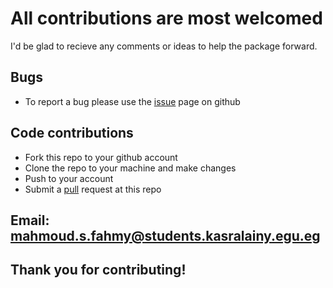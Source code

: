# All contributions are most welcomed

I'd be glad to recieve any comments or ideas to help the package forward.

## Bugs

* To report a bug please use the [issue](https://github.com/ropensci/colocr/issues) page on github

## Code contributions

* Fork this repo to your github account
* Clone the repo to your machine and make changes
* Push to your account
* Submit a [pull](https://github.com/ropensci/colocr/pulls) request at this repo

## Email: [mahmoud.s.fahmy@students.kasralainy.egu.eg](mahmoud.s.fahmy@students.kasralainy.egu.eg)

## Thank you for contributing!
